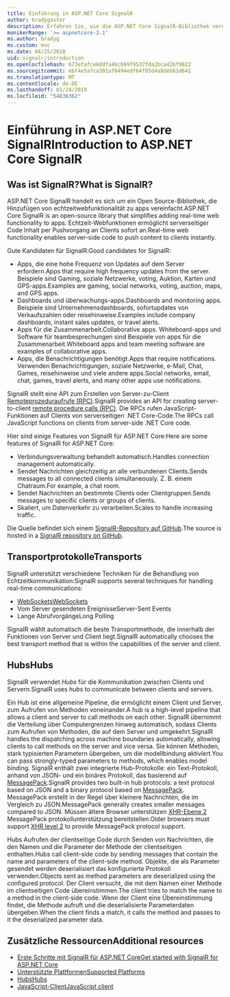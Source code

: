 ```yaml
---
title: Einführung in ASP.NET Core SignalR
author: bradygaster
description: Erfahren Sie, wie die ASP.NET Core SignalR-Bibliothek vereinfacht das Hinzufügen von Echtzeitfunktionalität für apps.
monikerRange: '>= aspnetcore-2.1'
ms.author: bradyg
ms.custom: mvc
ms.date: 04/25/2018
uid: signalr/introduction
ms.openlocfilehash: 673efafce60dfa46cb99f9537fda2bca42bf9822
ms.sourcegitcommit: ebf4e5a7ca301af8494edf64f85d4a8deb61d641
ms.translationtype: MT
ms.contentlocale: de-DE
ms.lasthandoff: 01/24/2019
ms.locfileid: "54836362"
---
```

# <a name="introduction-to-aspnet-core-signalr"></a><span data-ttu-id="85136-103">Einführung in ASP.NET Core SignalR</span><span class="sxs-lookup"><span data-stu-id="85136-103">Introduction to ASP.NET Core SignalR</span></span>

## <a name="what-is-signalr"></a><span data-ttu-id="85136-104">Was ist SignalR?</span><span class="sxs-lookup"><span data-stu-id="85136-104">What is SignalR?</span></span>

<span data-ttu-id="85136-105">ASP.NET Core SignalR handelt es sich um ein Open Source-Bibliothek, die Hinzufügen von echtzeitwebfunktionalität zu apps vereinfacht.</span><span class="sxs-lookup"><span data-stu-id="85136-105">ASP.NET Core SignalR is an open-source library that simplifies adding real-time web functionality to apps.</span></span> <span data-ttu-id="85136-106">Echtzeit-Webfunktionen ermöglicht serverseitiger Code Inhalt per Pushvorgang an Clients sofort an.</span><span class="sxs-lookup"><span data-stu-id="85136-106">Real-time web functionality enables server-side code to push content to clients instantly.</span></span>

<span data-ttu-id="85136-107">Gute Kandidaten für SignalR:</span><span class="sxs-lookup"><span data-stu-id="85136-107">Good candidates for SignalR:</span></span>

* <span data-ttu-id="85136-108">Apps, die eine hohe Frequenz von Updates auf dem Server erfordern.</span><span class="sxs-lookup"><span data-stu-id="85136-108">Apps that require high frequency updates from the server.</span></span> <span data-ttu-id="85136-109">Beispiele sind Gaming, soziale Netzwerke, voting, Auktion, Karten und GPS-apps.</span><span class="sxs-lookup"><span data-stu-id="85136-109">Examples are gaming, social networks, voting, auction, maps, and GPS apps.</span></span>
* <span data-ttu-id="85136-110">Dashboards und überwachungs-apps.</span><span class="sxs-lookup"><span data-stu-id="85136-110">Dashboards and monitoring apps.</span></span> <span data-ttu-id="85136-111">Beispiele sind Unternehmensdashboards, sofortupdates von Verkaufszahlen oder reisehinweise.</span><span class="sxs-lookup"><span data-stu-id="85136-111">Examples include company dashboards, instant sales updates, or travel alerts.</span></span>
* <span data-ttu-id="85136-112">Apps für die Zusammenarbeit.</span><span class="sxs-lookup"><span data-stu-id="85136-112">Collaborative apps.</span></span> <span data-ttu-id="85136-113">Whiteboard-apps und Software für teambesprechungen sind Beispiele von apps für die Zusammenarbeit.</span><span class="sxs-lookup"><span data-stu-id="85136-113">Whiteboard apps and team meeting software are examples of collaborative apps.</span></span>
* <span data-ttu-id="85136-114">Apps, die Benachrichtigungen benötigt.</span><span class="sxs-lookup"><span data-stu-id="85136-114">Apps that require notifications.</span></span> <span data-ttu-id="85136-115">Verwenden Benachrichtigungen, soziale Netzwerke, e-Mail, Chat, Games, reisehinweise und viele andere apps.</span><span class="sxs-lookup"><span data-stu-id="85136-115">Social networks, email, chat, games, travel alerts, and many other apps use notifications.</span></span>

<span data-ttu-id="85136-116">SignalR stellt eine API zum Erstellen von Server-zu-Client [Remoteprozeduraufrufe (RPC)](https://wikipedia.org/wiki/Remote_procedure_call).</span><span class="sxs-lookup"><span data-stu-id="85136-116">SignalR provides an API for creating server-to-client [remote procedure calls (RPC)](https://wikipedia.org/wiki/Remote_procedure_call).</span></span> <span data-ttu-id="85136-117">Die RPCs rufen JavaScript-Funktionen auf Clients von serverseitigen .NET Core-Code.</span><span class="sxs-lookup"><span data-stu-id="85136-117">The RPCs call JavaScript functions on clients from server-side .NET Core code.</span></span>

<span data-ttu-id="85136-118">Hier sind einige Features von SignalR für ASP.NET Core:</span><span class="sxs-lookup"><span data-stu-id="85136-118">Here are some features of SignalR for ASP.NET Core:</span></span>

* <span data-ttu-id="85136-119">Verbindungsverwaltung behandelt automatisch.</span><span class="sxs-lookup"><span data-stu-id="85136-119">Handles connection management automatically.</span></span>
* <span data-ttu-id="85136-120">Sendet Nachrichten gleichzeitig an alle verbundenen Clients.</span><span class="sxs-lookup"><span data-stu-id="85136-120">Sends messages to all connected clients simultaneously.</span></span> <span data-ttu-id="85136-121">Z. B. einem Chatraum.</span><span class="sxs-lookup"><span data-stu-id="85136-121">For example, a chat room.</span></span>
* <span data-ttu-id="85136-122">Sendet Nachrichten an bestimmte Clients oder Clientgruppen.</span><span class="sxs-lookup"><span data-stu-id="85136-122">Sends messages to specific clients or groups of clients.</span></span>
* <span data-ttu-id="85136-123">Skaliert, um Datenverkehr zu verarbeiten.</span><span class="sxs-lookup"><span data-stu-id="85136-123">Scales to handle increasing traffic.</span></span>

<span data-ttu-id="85136-124">Die Quelle befindet sich einem [SignalR-Repository auf GitHub](https://github.com/aspnet/AspNetCore/tree/master/src/SignalR).</span><span class="sxs-lookup"><span data-stu-id="85136-124">The source is hosted in a [SignalR repository on GitHub](https://github.com/aspnet/AspNetCore/tree/master/src/SignalR).</span></span>

## <a name="transports"></a><span data-ttu-id="85136-125">Transportprotokolle</span><span class="sxs-lookup"><span data-stu-id="85136-125">Transports</span></span>

<span data-ttu-id="85136-126">SignalR unterstützt verschiedene Techniken für die Behandlung von Echtzeitkommunikation:</span><span class="sxs-lookup"><span data-stu-id="85136-126">SignalR supports several techniques for handling real-time communications:</span></span>

* [<span data-ttu-id="85136-127">WebSockets</span><span class="sxs-lookup"><span data-stu-id="85136-127">WebSockets</span></span>](https://tools.ietf.org/html/rfc7118)
* <span data-ttu-id="85136-128">Vom Server gesendeten Ereignisse</span><span class="sxs-lookup"><span data-stu-id="85136-128">Server-Sent Events</span></span>
* <span data-ttu-id="85136-129">Lange Abrufvorgänge</span><span class="sxs-lookup"><span data-stu-id="85136-129">Long Polling</span></span>

<span data-ttu-id="85136-130">SignalR wählt automatisch die beste Transportmethode, die innerhalb der Funktionen von Server und Client liegt.</span><span class="sxs-lookup"><span data-stu-id="85136-130">SignalR automatically chooses the best transport method that is within the capabilities of the server and client.</span></span>

## <a name="hubs"></a><span data-ttu-id="85136-131">Hubs</span><span class="sxs-lookup"><span data-stu-id="85136-131">Hubs</span></span>

<span data-ttu-id="85136-132">SignalR verwendet *Hubs* für die Kommunikation zwischen Clients und Servern.</span><span class="sxs-lookup"><span data-stu-id="85136-132">SignalR uses *hubs* to communicate between clients and servers.</span></span>

<span data-ttu-id="85136-133">Ein Hub ist eine allgemeine Pipeline, die ermöglicht einem Client und Server, zum Aufrufen von Methoden voneinander.</span><span class="sxs-lookup"><span data-stu-id="85136-133">A hub is a high-level pipeline that allows a client and server to call methods on each other.</span></span> <span data-ttu-id="85136-134">SignalR übernimmt die Verteilung über Computergrenzen hinweg automatisch, sodass Clients zum Aufrufen von Methoden, die auf dem Server und umgekehrt.</span><span class="sxs-lookup"><span data-stu-id="85136-134">SignalR handles the dispatching across machine boundaries automatically, allowing clients to call methods on the server and vice versa.</span></span> <span data-ttu-id="85136-135">Sie können Methoden, stark typisierten Parametern übergeben, um die modellbindung aktiviert.</span><span class="sxs-lookup"><span data-stu-id="85136-135">You can pass strongly-typed parameters to methods, which enables model binding.</span></span> <span data-ttu-id="85136-136">SignalR enthält zwei integrierte Hub-Protokolle: ein Text-Protokoll, anhand von JSON- und ein binäres Protokoll, das basierend auf [MessagePack](https://msgpack.org/).</span><span class="sxs-lookup"><span data-stu-id="85136-136">SignalR provides two built-in hub protocols: a text protocol based on JSON and a binary protocol based on [MessagePack](https://msgpack.org/).</span></span>  <span data-ttu-id="85136-137">MessagePack erstellt in der Regel über kleinere Nachrichten, die im Vergleich zu JSON.</span><span class="sxs-lookup"><span data-stu-id="85136-137">MessagePack generally creates smaller messages compared to JSON.</span></span> <span data-ttu-id="85136-138">Müssen ältere Browser unterstützen [XHR-Ebene 2](https://caniuse.com/#feat=xhr2) MessagePack protokollunterstützung bereitstellen.</span><span class="sxs-lookup"><span data-stu-id="85136-138">Older browsers must support [XHR level 2](https://caniuse.com/#feat=xhr2) to provide MessagePack protocol support.</span></span>

<span data-ttu-id="85136-139">Hubs Aufrufen der clientseitige Code durch Senden von Nachrichten, die den Namen und die Parameter der Methode der clientseitigen enthalten.</span><span class="sxs-lookup"><span data-stu-id="85136-139">Hubs call client-side code by sending messages that contain the name and parameters of the client-side method.</span></span> <span data-ttu-id="85136-140">Objekte, die als Parameter gesendet werden deserialisiert das konfigurierte Protokoll verwenden.</span><span class="sxs-lookup"><span data-stu-id="85136-140">Objects sent as method parameters are deserialized using the configured protocol.</span></span> <span data-ttu-id="85136-141">Der Client versucht, die mit dem Namen einer Methode im clientseitigen Code übereinstimmen.</span><span class="sxs-lookup"><span data-stu-id="85136-141">The client tries to match the name to a method in the client-side code.</span></span> <span data-ttu-id="85136-142">Wenn der Client eine Übereinstimmung findet, die Methode aufruft und die deserialisierte Parameterdaten übergeben.</span><span class="sxs-lookup"><span data-stu-id="85136-142">When the client finds a match, it calls the method and passes to it the deserialized parameter data.</span></span>

## <a name="additional-resources"></a><span data-ttu-id="85136-143">Zusätzliche Ressourcen</span><span class="sxs-lookup"><span data-stu-id="85136-143">Additional resources</span></span>

* [<span data-ttu-id="85136-144">Erste Schritte mit SignalR für ASP.NET Core</span><span class="sxs-lookup"><span data-stu-id="85136-144">Get started with SignalR for ASP.NET Core</span></span>](xref:tutorials/signalr)
* [<span data-ttu-id="85136-145">Unterstützte Plattformen</span><span class="sxs-lookup"><span data-stu-id="85136-145">Supported Platforms</span></span>](xref:signalr/supported-platforms)
* [<span data-ttu-id="85136-146">Hubs</span><span class="sxs-lookup"><span data-stu-id="85136-146">Hubs</span></span>](xref:signalr/hubs)
* [<span data-ttu-id="85136-147">JavaScript-Client</span><span class="sxs-lookup"><span data-stu-id="85136-147">JavaScript client</span></span>](xref:signalr/javascript-client)
